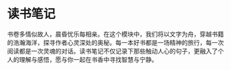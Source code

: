 # 读书笔记

<p class="ripple-bg italic">
书卷多情似故人，晨昏忧乐每相亲。在这个模块中，我们将以文字为舟，穿越书籍的浩瀚海洋，探寻作者心灵深处的奥秘。每一本好书都是一场精神的旅行，每一次阅读都是一次灵魂的对话。读书笔记不仅记录下那些触动人心的句子，更融入了个人的理解与感悟，愿与你一起在书香中寻找智慧与宁静。
</p>

<confetti />

